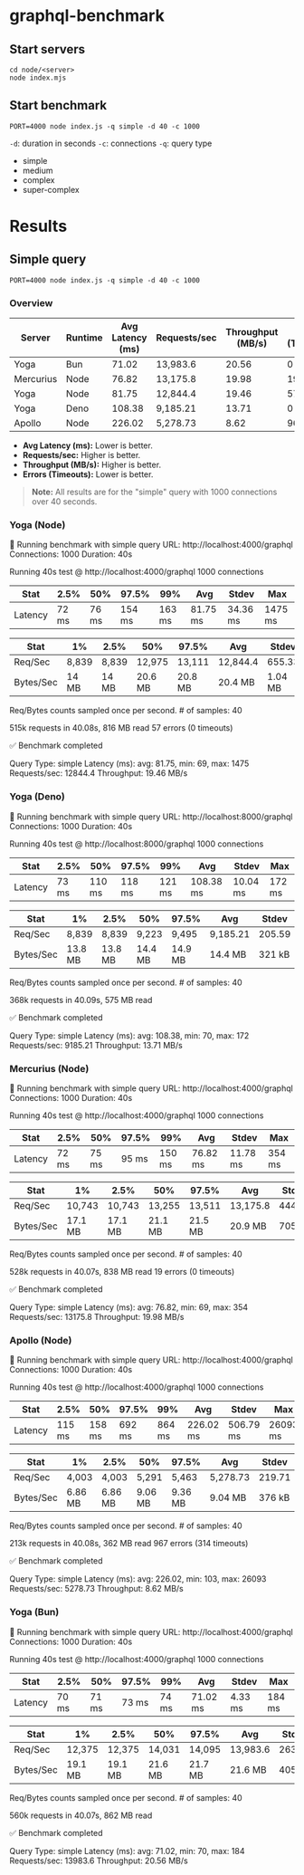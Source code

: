 # graphql-benchmark

## Start servers

```
cd node/<server>
node index.mjs
```

## Start benchmark

```
PORT=4000 node index.js -q simple -d 40 -c 1000 
```

`-d`: duration in seconds
`-c`: connections
`-q`: query type

- simple
- medium
- complex
- super-complex


# Results 

## Simple query
```
PORT=4000 node index.js -q simple -d 40 -c 1000
```

### Overview

| Server         | Runtime | Avg Latency (ms) | Requests/sec | Throughput (MB/s) | Errors (Timeouts) |
|---------------|---------|------------------|--------------|-------------------|-------------------|
| Yoga          | Bun     | 71.02            | 13,983.6     | 20.56             | 0                 |
| Mercurius     | Node    | 76.82            | 13,175.8     | 19.98             | 19 (0)            |
| Yoga          | Node    | 81.75            | 12,844.4     | 19.46             | 57 (0)            |
| Yoga          | Deno    | 108.38           | 9,185.21     | 13.71             | 0                 |
| Apollo        | Node    | 226.02           | 5,278.73     | 8.62              | 967 (314)         |

- **Avg Latency (ms):** Lower is better.
- **Requests/sec:** Higher is better.
- **Throughput (MB/s):** Higher is better.
- **Errors (Timeouts):** Lower is better.

> **Note:** All results are for the "simple" query with 1000 connections over 40 seconds.

### Yoga (Node)

🚀 Running benchmark with simple query
URL: http://localhost:4000/graphql
Connections: 1000
Duration: 40s

Running 40s test @ http://localhost:4000/graphql
1000 connections


| Stat    | 2.5%  | 50%   | 97.5%  | 99%    | Avg      | Stdev    | Max     |
|---------|-------|-------|--------|--------|----------|----------|---------|
| Latency | 72 ms | 76 ms | 154 ms | 163 ms | 81.75 ms | 34.36 ms | 1475 ms |

| Stat      | 1%    | 2.5%  | 50%     | 97.5%   | Avg      | Stdev   | Min   |
|-----------|-------|-------|---------|---------|----------|---------|-------|
| Req/Sec   | 8,839 | 8,839 | 12,975  | 13,111  | 12,844.4 | 655.33  | 8,838 |
| Bytes/Sec | 14 MB | 14 MB | 20.6 MB | 20.8 MB | 20.4 MB  | 1.04 MB | 14 MB |

Req/Bytes counts sampled once per second.
\# of samples: 40

515k requests in 40.08s, 816 MB read
57 errors (0 timeouts)

✅ Benchmark completed

Query Type: simple
Latency (ms): avg: 81.75, min: 69, max: 1475
Requests/sec: 12844.4
Throughput: 19.46 MB/s

### Yoga (Deno)

🚀 Running benchmark with simple query
URL: http://localhost:8000/graphql
Connections: 1000
Duration: 40s

Running 40s test @ http://localhost:8000/graphql
1000 connections


| Stat    | 2.5%  | 50%    | 97.5%  | 99%    | Avg       | Stdev    | Max    |
|---------|-------|--------|--------|--------|-----------|----------|--------|
| Latency | 73 ms | 110 ms | 118 ms | 121 ms | 108.38 ms | 10.04 ms | 172 ms |

| Stat      | 1%      | 2.5%    | 50%     | 97.5%   | Avg      | Stdev  | Min     |
|-----------|---------|---------|---------|---------|----------|--------|---------|
| Req/Sec   | 8,839   | 8,839   | 9,223   | 9,495   | 9,185.21 | 205.59 | 8,833   |
| Bytes/Sec | 13.8 MB | 13.8 MB | 14.4 MB | 14.9 MB | 14.4 MB  | 321 kB | 13.8 MB |

Req/Bytes counts sampled once per second.
\# of samples: 40

368k requests in 40.09s, 575 MB read

✅ Benchmark completed

Query Type: simple
Latency (ms): avg: 108.38, min: 70, max: 172
Requests/sec: 9185.21
Throughput: 13.71 MB/s

### Mercurius (Node)

🚀 Running benchmark with simple query
URL: http://localhost:4000/graphql
Connections: 1000
Duration: 40s

Running 40s test @ http://localhost:4000/graphql
1000 connections


| Stat    | 2.5%  | 50%   | 97.5% | 99%    | Avg      | Stdev    | Max    |
|---------|-------|-------|-------|--------|----------|----------|--------|
| Latency | 72 ms | 75 ms | 95 ms | 150 ms | 76.82 ms | 11.78 ms | 354 ms |

| Stat      | 1%      | 2.5%    | 50%     | 97.5%   | Avg      | Stdev   | Min     |
|-----------|---------|---------|---------|---------|----------|---------|---------|
| Req/Sec   | 10,743  | 10,743  | 13,255  | 13,511  | 13,175.8 | 444.13  | 10,739  |
| Bytes/Sec | 17.1 MB | 17.1 MB | 21.1 MB | 21.5 MB | 20.9 MB  | 705 kB  | 17.1 MB |

Req/Bytes counts sampled once per second.
\# of samples: 40

528k requests in 40.07s, 838 MB read
19 errors (0 timeouts)

✅ Benchmark completed

Query Type: simple
Latency (ms): avg: 76.82, min: 69, max: 354
Requests/sec: 13175.8
Throughput: 19.98 MB/s

### Apollo (Node)

🚀 Running benchmark with simple query
URL: http://localhost:4000/graphql
Connections: 1000
Duration: 40s

Running 40s test @ http://localhost:4000/graphql
1000 connections


| Stat    | 2.5%   | 50%    | 97.5%  | 99%    | Avg       | Stdev     | Max      |
|---------|--------|--------|--------|--------|-----------|-----------|----------|
| Latency | 115 ms | 158 ms | 692 ms | 864 ms | 226.02 ms | 506.79 ms | 26093 ms |

| Stat      | 1%      | 2.5%    | 50%     | 97.5%   | Avg      | Stdev  | Min     |
|-----------|---------|---------|---------|---------|----------|--------|---------|
| Req/Sec   | 4,003   | 4,003   | 5,291   | 5,463   | 5,278.73 | 219.71 | 4,003   |
| Bytes/Sec | 6.86 MB | 6.86 MB | 9.06 MB | 9.36 MB | 9.04 MB  | 376 kB | 6.86 MB |

Req/Bytes counts sampled once per second.
\# of samples: 40

213k requests in 40.08s, 362 MB read
967 errors (314 timeouts)

✅ Benchmark completed

Query Type: simple
Latency (ms): avg: 226.02, min: 103, max: 26093
Requests/sec: 5278.73
Throughput: 8.62 MB/s

### Yoga (Bun)
🚀 Running benchmark with simple query
URL: http://localhost:4000/graphql
Connections: 1000
Duration: 40s

Running 40s test @ http://localhost:4000/graphql
1000 connections

| Stat    | 2.5%  | 50%   | 97.5% | 99%   | Avg      | Stdev   | Max    |
|---------|-------|-------|-------|-------|----------|----------|---------|
| Latency | 70 ms | 71 ms | 73 ms | 74 ms | 71.02 ms | 4.33 ms | 184 ms |

| Stat      | 1%    | 2.5%  | 50%     | 97.5%   | Avg      | Stdev   | Min   |
|-----------|-------|-------|---------|---------|----------|---------|-------|
| Req/Sec   | 12,375  | 12,375  | 14,031  | 14,095  | 13,983.6 | 263.19  | 12,375  |
| Bytes/Sec | 19.1 MB | 19.1 MB | 21.6 MB | 21.7 MB | 21.6 MB  | 405 kB | 19.1 MB |

Req/Bytes counts sampled once per second.
\# of samples: 40

560k requests in 40.07s, 862 MB read

✅ Benchmark completed

Query Type: simple
Latency (ms): avg: 71.02, min: 70, max: 184
Requests/sec: 13983.6
Throughput: 20.56 MB/s

